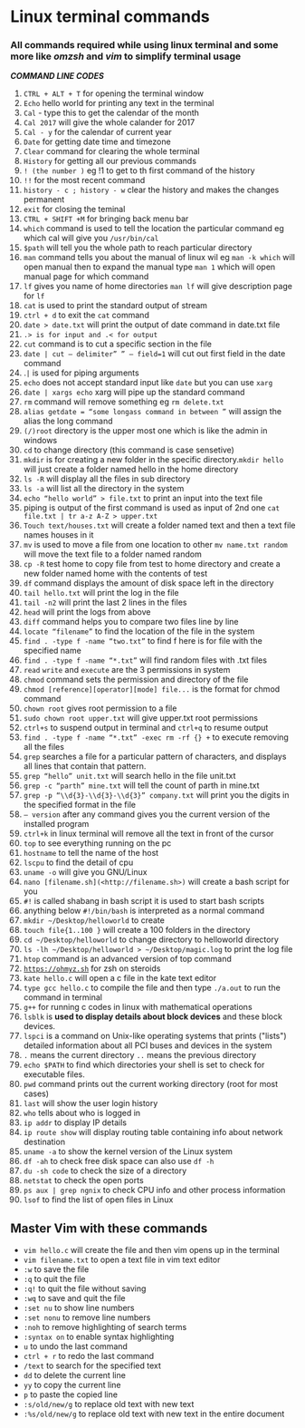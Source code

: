 # Linux terminal commands

### All commands required while using linux terminal and some more like *omzsh* and *vim* to simplify terminal usage


_**COMMAND LINE CODES**_

1.  `CTRL + ALT + T` for opening the terminal window
2.  `Echo` hello world for printing any text in the terminal
3.  `Cal` - type this to get the calendar of the month
4.  `Cal 2017` will give the whole calander for 2017
5.  `Cal - y` for the calendar of current year
6.  `Date` for getting date time and timezone
7.  `Clear` command for clearing the whole terminal
8.  `History` for getting all our previous commands
9.  `! (the number )` eg !1 to get to th first command of the history
10.  `!!` for the most recent command
11.  `history - c ; history - w` clear the history and makes the changes permanent
12.  `exit` for closing the teminal
13.  `CTRL + SHIFT +M` for bringing back menu bar
14.  `which` command is used to tell the location the particular command eg which cal will give you `/usr/bin/cal`
15.  `$path` will tell you the whole path to reach particular directory
16.  `man` command tells you about the manual of linux wil eg `man -k which` will open manual then to expand the manual type `man 1` which will open manual page for which command
17.  `lf` gives you name of home directories `man lf` will give description page for `lf`
18.  `cat` is used to print the standard output of stream
19.  `ctrl + d` to exit the `cat` command
20.  `date > date.txt` will print the output of date command in date.txt file
21.  `.> is for input and .< for output`
22.  `cut` command is to cut a specific section in the file
23.  `date | cut — delimiter” ” — field=1` will cut out first field in the date command
24.  .`|` is used for piping arguments
25.  `echo` does not accept standard input like `date` but you can use `xarg`
26.  `date | xargs echo` xarg will pipe up the standard command
27.  `rm` command will remove something eg `rm delete.txt`
28.  `alias getdate = “some longass command in between ”` will assign the alias the long command
29.  `(/)root` directory is the upper most one which is like the admin in windows
30.  `cd` to change directory (this command is case sensetive)
31.  `mkdir` is for creating a new folder in the specific directory.`mkdir hello` will just create a folder named hello in the home directory
32.   `ls -R` will display all the files in sub directory
33.  `ls -a` will list all the directory in the system
34.  `echo “hello world” > file.txt` to print an input into the text file
35.  piping is output of the first command is used as input of 2nd one `cat file.txt | tr a-z A-Z > upper.txt`
36.  `Touch text/houses.txt` will create a folder named text and then a text file names houses in it
37.  `mv` is used to move a file from one location to other `mv name.txt random` will move the text file to a folder named random
38.  `cp -R` test home to copy file from test to home directory and create a new folder named home with the contents of test
39.  `df` command displays the amount of disk space left in the directory
40.  `tail hello.txt` will print the log in the file
41.  `tail -n2` will print the last 2 lines in the files
42.  `head` will print the logs from above
43.  `diff` command helps you to compare two files line by line
44.  `locate “filename”` to find the location of the file in the system
45.  `find . -type f -name “two.txt”` to find f here is for file with the specified name
46.  `find . -type f -name “*.txt”` will find random files with .txt files
47.  `read` `write` and `execute` are the 3 permissions in system
48.  `chmod` command sets the permission and directory of the file
49.  `chmod [reference][operator][mode] file...` is the format for chmod command
50.  `chown root` gives root permission to a file
51.  `sudo chown root upper.txt` will give upper.txt root permissions
52.  `ctrl+s` to suspend output in terminal and `ctrl+q` to resume output
53.  `find . -type f -name “*.txt” -exec rm -rf {} +` to execute removing all the files
54.  `grep` searches a file for a particular pattern of characters, and displays all lines that contain that pattern.
55.  `grep “hello” unit.txt` will search hello in the file unit.txt
56.  `grep -c “parth” mine.txt` will tell the count of parth in mine.txt
57.  `grep -p “\\d{3}-\\d{3}-\\d{3}” company.txt` will print you the digits in the specified format in the file
58.  `— version` after any command gives you the current version of the installed program
59.  `ctrl+k` in linux terminal will remove all the text in front of the cursor
60.  `top` to see everything running on the pc
61.  `hostname` to tell the name of the host
62.  `lscpu` to find the detail of cpu
63.  `uname -o` will give you GNU/Linux
64.  `nano [filename.sh](<http://filename.sh>)` will create a bash script for you
65.  `#!` is called shabang in bash script it is used to start bash scripts
66.  anything below `#!/bin/bash` is interpreted as a normal command
67.  `mkdir ~/Desktop/helloworld` to create
68.  `touch file{1..100 }` will create a 100 folders in the directory
69.  `cd ~/Desktop/helloworld` to change directory to helloworld directory
70.  `ls -lh ~/Desktop/helloworld > ~/Desktop/magic.log` to print the log file
71.  `htop` command is an advanced version of top command
72.  [`https://ohmyz.sh`](https://ohmyz.sh/) for zsh on steroids
73.  `kate hello.c` will open a c file in the kate text editor
74.  `type gcc hello.c` to compile the file and then type `./a.out` to run the command in terminal
75.  `g++` for running c codes in linux with mathematical operations
76.  `lsblk` is **used to display details about block devices** and these block devices.
77.  `lspci` is a command on Unix-like operating systems that prints ("lists") detailed information about all PCI buses and devices in the system
78. `.` means the current directory `..` means the previous directory
79.  `echo $PATH` to find which directories your shell is set to check for executable files.
80. `pwd` command prints out the current working directory (root for most cases)
81. `last` will show the user login history
82. `who` tells about who is logged in 
83. `ip addr` to display IP details 
84. `ip route show` will display routing table containing info about network destination 
85. `uname -a` to show the kernel version of the Linux system
86. `df -ah` to check free disk space can also use `df -h`
87. `du -sh code` to check the size of a directory 
88. `netstat` to check the open ports
89. `ps aux | grep ngnix`  to check CPU info and other process information 
90. `lsof` to find the list of open files in Linux



## Master Vim with these commands 
-   `vim hello.c` will create the file and then vim opens up in the terminal
-   `vim filename.txt` to open a text file in vim text editor
-   `:w` to save the file
-   `:q` to quit the file
-   `:q!` to quit the file without saving
-   `:wq` to save and quit the file
-   `:set nu` to show line numbers
-   `:set nonu` to remove line numbers
-   `:noh` to remove highlighting of search terms
-   `:syntax on` to enable syntax highlighting
-   `u` to undo the last command
-   `ctrl + r` to redo the last command
-   `/text` to search for the specified text
-   `dd` to delete the current line
-   `yy` to copy the current line
-   `p` to paste the copied line
-   `:s/old/new/g` to replace old text with new text
-   `:%s/old/new/g` to replace old text with new text in the entire document